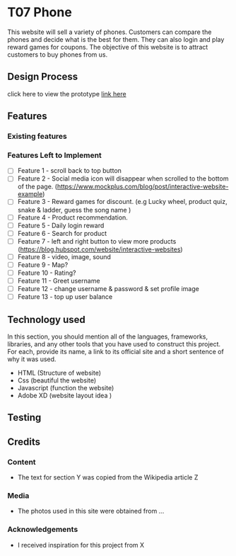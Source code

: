 # T07 Phone
This website will sell a variety of phones. Customers can compare the phones and decide what is the best for them. They can also login and play reward games for coupons. The objective of this website is to attract customers to buy phones from us.

## Design Process


click here to view the prototype <u>link here</u>

## Features
### Existing features
### Features Left to Implement
- [ ] Feature 1 - scroll back to top button
- [ ] Feature 2 - Social media icon will disappear when scrolled to the bottom of the page. (https://www.mockplus.com/blog/post/interactive-website-example)
- [ ] Feature 3 - Reward games for discount. (e.g Lucky wheel, product quiz, snake & ladder, guess the song name )
- [ ] Feature 4 - Product recommendation.
- [ ] Feature 5 - Daily login reward
- [ ] Feature 6 - Search for product
- [ ] Feature 7 - left and right button to view more products (https://blog.hubspot.com/website/interactive-websites)
- [ ] Feature 8 - video, image, sound
- [ ] Feature 9 - Map?
- [ ] Feature 10 - Rating?
- [ ] Feature 11 - Greet username
- [ ] Feature 12 - change username & password & set profile image
- [ ] Feature 13 - top up user balance

## Technology used
In this section, you should mention all of the languages, frameworks, libraries, and any other tools that you have used to construct this project. For each, provide its name, a link to its official site and a short sentence of why it was used.

<ul>
  <li>HTML (Structure of website)</li>
  <li>Css (beautiful the website)</li>
  <li>Javascript (function the website)</li>
  <li>Adobe XD (website layout idea )</li>
</ul>

## Testing


## Credits
### Content
* The text for section Y was copied from the Wikipedia article Z
### Media
* The photos used in this site were obtained from ...
### Acknowledgements
* I received inspiration for this project from X

